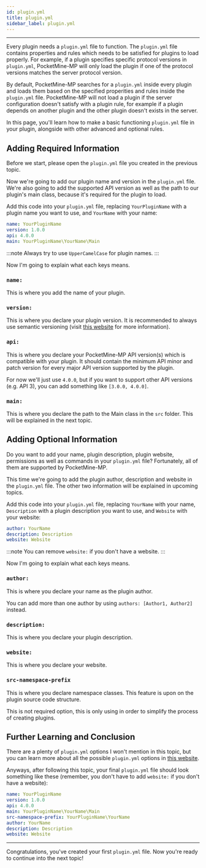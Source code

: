 ```yaml
---
id: plugin.yml
title: plugin.yml
sidebar_label: plugin.yml
---
```

___

<!-- TODO: Improve English explanation -->

Every plugin needs a `plugin.yml` file to function. The `plugin.yml` file contains properties and rules which needs to be satisfied for plugins to load properly. For example, if a plugin specifies specific protocol versions in `plugin.yml`, PocketMine-MP will only load the plugin if one of the protocol versions matches the server protocol version.

By default, PocketMine-MP searches for a `plugin.yml` inside every plugin and loads them based on the specified properities and rules inside the `plugin.yml` file. PocketMine-MP will not load a plugin if the server configuration doesn't satisfy with a plugin rule, for example if a plugin depends on another plugin and the other plugin doesn't exists in the server.

In this page, you'll learn how to make a basic functioning `plugin.yml` file in your plugin, alongside with other advanced and optional rules.

## Adding Required Information

Before we start, please open the `plugin.yml` file you created in the previous topic.

Now we're going to add our plugin name and version in the `plugin.yml` file. We're also going to add the supported API version as well as the path to our plugin's main class, because it's required for the plugin to load.

Add this code into your `plugin.yml` file, replacing `YourPluginName` with a plugin name you want to use, and `YourName` with your name:

```yml title="plugin.yml"
name: YourPluginName
version: 1.0.0
api: 4.0.0
main: YourPluginName\YourName\Main
```

:::note
Always try to use `UpperCamelCase` for plugin names.
:::

Now I'm going to explain what each keys means.

### `name:`

This is where you add the name of your plugin.

### `version:`

This is where you declare your plugin version. It is recommended to always use semantic versioning (visit [this website](https://semver.org) for more information).

### `api:`

This is where you declare your PocketMine-MP API version(s) which is compatible with your plugin. It should contain the minimum API minor and patch version for every major API version supported by the plugin.

For now we'll just use `4.0.0`, but if you want to support other API versions (e.g. API 3), you can add something like `[3.0.0, 4.0.0]`.

### `main:`

This is where you declare the path to the Main class in the `src` folder. This will be explained in the next topic.

## Adding Optional Information

Do you want to add your name, plugin description, plugin website, permissions as well as commands in your `plugin.yml` file? Fortunately, all of them are supported by PocketMine-MP.

This time we're going to add the plugin author, description and website in the `plugin.yml` file. The other two information will be explained in upcoming topics.

Add this code into your `plugin.yml` file, replacing `YourName` with your name, `Description` with a plugin description you want to use, and `Website` with your website:

```yml title="plugin.yml"
author: YourName
description: Description
website: Website
```

:::note
You can remove `website:` if you don't have a website.
:::

Now I'm going to explain what each keys means.

### `author:`

This is where you declare your name as the plugin author.

You can add more than one author by using `authors: [Author1, Author2]` instead.

### `description:`

This is where you declare your plugin description.

### `website:`

This is where you declare your website.

### `src-namespace-prefix`

This is where you declare namespace classes. This feature is upon on the plugin source code structure.

This is not required option, this is only using in order to simplify the process of creating plugins.

## Further Learning and Conclusion

There are a plenty of `plugin.yml` options I won't mention in this topic, but you can learn more about all the possible `plugin.yml` options in [this website](https://doc.pmmp.io/en/rtfd/developer-reference/plugin-manifest.html).

Anyways, after following this topic, your final `plugin.yml` file should look something like these (remember, you don't have to add `website:` if you don't have a website):

```yml title="plugin.yml"
name: YourPluginName
version: 1.0.0
api: 4.0.0
main: YourPluginName\YourName\Main
src-namespace-prefix: YourPluginName\YourName
author: YourName
description: Description
website: Website
```

___

Congratulations, you've created your first `plugin.yml` file. Now you're ready to continue into the next topic!
